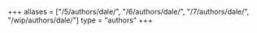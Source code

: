 +++
aliases = ["/5/authors/dale/", "/6/authors/dale/", "/7/authors/dale/", "/wip/authors/dale/"]
type = "authors"
+++
